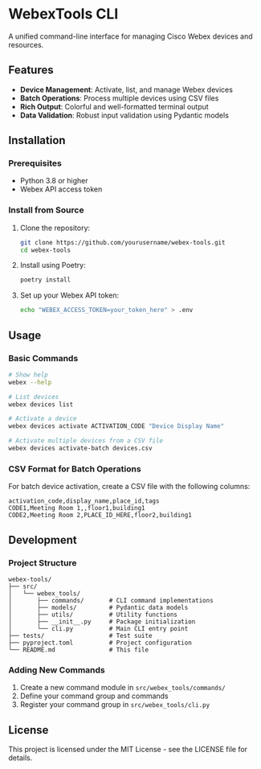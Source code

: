 # WebexTools CLI

A unified command-line interface for managing Cisco Webex devices and resources.

## Features

- **Device Management**: Activate, list, and manage Webex devices
- **Batch Operations**: Process multiple devices using CSV files
- **Rich Output**: Colorful and well-formatted terminal output
- **Data Validation**: Robust input validation using Pydantic models

## Installation

### Prerequisites

- Python 3.8 or higher
- Webex API access token

### Install from Source

1. Clone the repository:
   ```bash
   git clone https://github.com/yourusername/webex-tools.git
   cd webex-tools
   ```

2. Install using Poetry:
   ```bash
   poetry install
   ```

3. Set up your Webex API token:
   ```bash
   echo "WEBEX_ACCESS_TOKEN=your_token_here" > .env
   ```

## Usage

### Basic Commands

```bash
# Show help
webex --help

# List devices
webex devices list

# Activate a device
webex devices activate ACTIVATION_CODE "Device Display Name"

# Activate multiple devices from a CSV file
webex devices activate-batch devices.csv
```

### CSV Format for Batch Operations

For batch device activation, create a CSV file with the following columns:

```csv
activation_code,display_name,place_id,tags
CODE1,Meeting Room 1,,floor1,building1
CODE2,Meeting Room 2,PLACE_ID_HERE,floor2,building1
```

## Development

### Project Structure

```
webex-tools/
├── src/
│   └── webex_tools/
│       ├── commands/       # CLI command implementations
│       ├── models/         # Pydantic data models
│       ├── utils/          # Utility functions
│       ├── __init__.py     # Package initialization
│       └── cli.py          # Main CLI entry point
├── tests/                  # Test suite
├── pyproject.toml          # Project configuration
└── README.md               # This file
```

### Adding New Commands

1. Create a new command module in `src/webex_tools/commands/`
2. Define your command group and commands
3. Register your command group in `src/webex_tools/cli.py`

## License

This project is licensed under the MIT License - see the LICENSE file for details.

